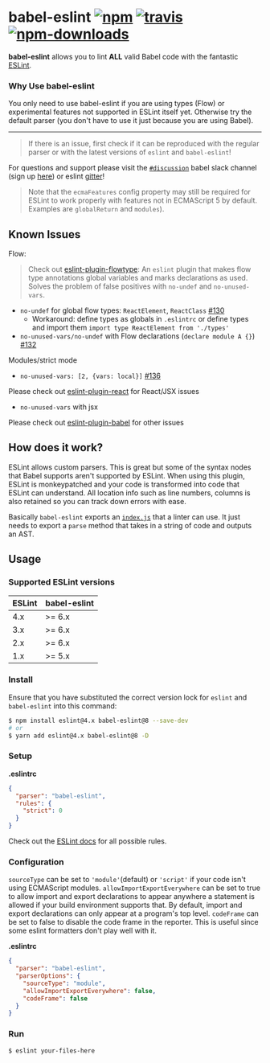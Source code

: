 # babel-eslint [![npm](https://img.shields.io/npm/v/babel-eslint.svg)](https://www.npmjs.com/package/babel-eslint) [![travis](https://img.shields.io/travis/babel/babel-eslint/master.svg)](https://travis-ci.org/babel/babel-eslint) [![npm-downloads](https://img.shields.io/npm/dm/babel-eslint.svg)](https://www.npmjs.com/package/babel-eslint)

**babel-eslint** allows you to lint **ALL** valid Babel code with the fantastic
[ESLint](https://github.com/eslint/eslint).

### Why Use babel-eslint

You only need to use babel-eslint if you are using types (Flow) or experimental features not supported in ESLint itself yet. Otherwise try the default parser (you don't have to use it just because you are using Babel).

---

> If there is an issue, first check if it can be reproduced with the regular parser or with the latest versions of `eslint` and `babel-eslint`!

For questions and support please visit the [`#discussion`](https://babeljs.slack.com/messages/discussion/) babel slack channel (sign up [here](https://github.com/babel/notes/issues/38)) or eslint [gitter](https://gitter.im/eslint/eslint)!

> Note that the `ecmaFeatures` config property may still be required for ESLint to work properly with features not in ECMAScript 5 by default. Examples are `globalReturn` and `modules`).

## Known Issues

Flow:
> Check out [eslint-plugin-flowtype](https://github.com/gajus/eslint-plugin-flowtype): An `eslint` plugin that makes flow type annotations global variables and marks declarations as used. Solves the problem of false positives with `no-undef` and `no-unused-vars`.
- `no-undef` for global flow types: `ReactElement`, `ReactClass` [#130](https://github.com/babel/babel-eslint/issues/130#issuecomment-111215076)
  - Workaround: define types as globals in `.eslintrc` or define types and import them `import type ReactElement from './types'`
- `no-unused-vars/no-undef` with Flow declarations (`declare module A {}`) [#132](https://github.com/babel/babel-eslint/issues/132#issuecomment-112815926)

Modules/strict mode
- `no-unused-vars: [2, {vars: local}]` [#136](https://github.com/babel/babel-eslint/issues/136)

Please check out [eslint-plugin-react](https://github.com/yannickcr/eslint-plugin-react) for React/JSX issues
- `no-unused-vars` with jsx

Please check out [eslint-plugin-babel](https://github.com/babel/eslint-plugin-babel) for other issues

## How does it work?

ESLint allows custom parsers. This is great but some of the syntax nodes that Babel supports
aren't supported by ESLint. When using this plugin, ESLint is monkeypatched and your code is
transformed into code that ESLint can understand. All location info such as line numbers,
columns is also retained so you can track down errors with ease.

Basically `babel-eslint` exports an [`index.js`](/index.js) that a linter can use.
It just needs to export a `parse` method that takes in a string of code and outputs an AST.

## Usage

### Supported ESLint versions

ESLint | babel-eslint
------------ | -------------
4.x | >= 6.x
3.x | >= 6.x
2.x | >= 6.x
1.x | >= 5.x

### Install

Ensure that you have substituted the correct version lock for `eslint` and `babel-eslint` into this command:

```sh
$ npm install eslint@4.x babel-eslint@8 --save-dev
# or
$ yarn add eslint@4.x babel-eslint@8 -D
```

### Setup

**.eslintrc**

```json
{
  "parser": "babel-eslint",
  "rules": {
    "strict": 0
  }
}
```

Check out the [ESLint docs](http://eslint.org/docs/rules/) for all possible rules.

### Configuration

`sourceType` can be set to `'module'`(default) or `'script'` if your code isn't using ECMAScript modules.
`allowImportExportEverywhere` can be set to true to allow import and export declarations to appear anywhere a statement is allowed if your build environment supports that. By default, import and export declarations can only appear at a program's top level.
`codeFrame` can be set to false to disable the code frame in the reporter. This is useful since some eslint formatters don't play well with it.

**.eslintrc**

```json
{
  "parser": "babel-eslint",
  "parserOptions": {
    "sourceType": "module",
    "allowImportExportEverywhere": false,
    "codeFrame": false
  }
}
```

### Run

```sh
$ eslint your-files-here
```
